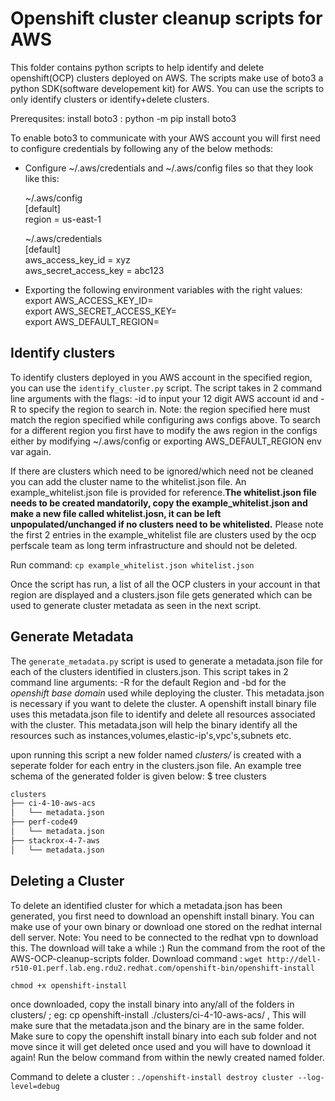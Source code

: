 # Openshift cluster cleanup scripts for AWS

This folder contains python scripts to help identify and delete openshift(OCP) clusters deployed on AWS. 
The scripts make use of boto3 a python SDK(software developement kit) for AWS. You can use the scripts to only identify clusters or identify+delete clusters. 

Prerequsites: 
install boto3 : python -m pip install boto3  

To enable boto3 to communicate with your AWS account you will first need to configure credentials by following any of the below methods: 

- Configure ~/.aws/credentials and ~/.aws/config files so that they look like this:  

   ~/.aws/config  
[default]  
region = us-east-1  

   ~/.aws/credentials  
[default]  
aws_access_key_id = xyz  
aws_secret_access_key = abc123  

- Exporting the following environment variables with the right values:  
export AWS_ACCESS_KEY_ID=  
export AWS_SECRET_ACCESS_KEY=  
export AWS_DEFAULT_REGION=  

## Identify clusters 

To identify clusters deployed in you AWS account in the specified region, you can use the `identify_cluster.py` script. The script takes in 2 command line arguments with the flags: -id to input your 12 digit AWS account id and -R to specify the region to search in. Note: the region specified here must match the region specified while configuring aws configs above. To search for a different region you first have to modify the aws region in the configs either by modifying ~/.aws/config or exporting AWS_DEFAULT_REGION env var again. 

If there are clusters which need to be ignored/which need not be cleaned you can add the cluster name to the whitelist.json file. An example_whitelist.json file is provided for reference.**The whitelist.json file needs to be created mandatorily, copy the example_whitelist.json and make a new file called whitelist.josn, it can be left unpopulated/unchanged if no clusters need to be whitelisted.** Please note the first 2 entries in the example_whitelist file are clusters used by the ocp perfscale team as long term infrastructure and should not be deleted.  

Run command: `cp example_whitelist.json whitelist.json`

Once the script has run, a list of all the OCP clusters in your account in that region are displayed and a clusters.json file gets generated which can be used to generate cluster metadata as seen in the next script.

## Generate Metadata

The `generate_metadata.py` script is used to generate a metadata.json file for each of the clusters identified in clusters.json. This script takes in 2 command line arguments: -R for the default Region and -bd for the *openshift base domain* used while deploying the cluster. This metadata.json is necessary if you want to delete the cluster. A openshift install binary file uses this metadata.json file to identify and delete all resources associated with the cluster. This metadata.json will help the binary identify all the resources such as instances,volumes,elastic-ip's,vpc's,subnets etc.

upon running this script a new folder named *clusters/* is created with a seperate folder for each entry in the clusters.json file. 
An example tree schema of the generated folder is given below: 
$ tree clusters

```bash
clusters
├── ci-4-10-aws-acs
│   └── metadata.json
├── perf-code49
│   └── metadata.json
├── stackrox-4-7-aws
│   └── metadata.json
```

## Deleting a Cluster

To delete an identified cluster for which a metadata.json has been generated, you first need to download an openshift install binary. You can make use of your own binary or download one stored on the redhat internal dell server. 
Note: You need to be connected to the redhat vpn to download this. The download will take a while :)
Run the command from the root of the AWS-OCP-cleanup-scripts folder.
Download command : `wget http://dell-r510-01.perf.lab.eng.rdu2.redhat.com/openshift-bin/openshift-install` 

`chmod +x openshift-install`

once downloaded, copy the install binary into any/all of the folders in clusters/ ; eg: cp openshift-install ./clusters/ci-4-10-aws-acs/ , This will make sure that the metadata.json and the binary are in the same folder. Make sure to copy the openshift install binary into each sub folder and not move since it will get deleted once used and you will have to download it again! Run the below command from within the newly created named folder. 

Command to delete a cluster : `./openshift-install destroy cluster --log-level=debug` 


